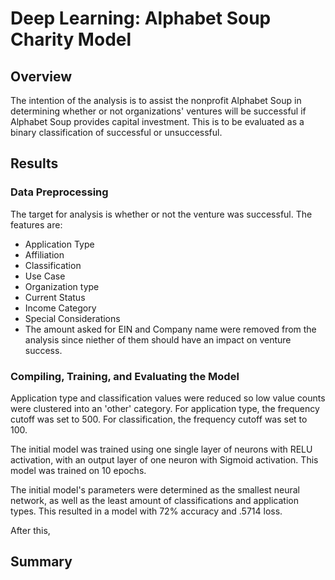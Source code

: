 # Deep Learning: Alphabet Soup Charity Model

## Overview
The intention of the analysis is to assist the nonprofit Alphabet Soup in determining whether or not organizations' ventures will be successful if Alphabet Soup provides capital investment. This is to be evaluated as a binary classification of successful or unsuccessful.


## Results

### Data Preprocessing
The target for analysis is whether or not the venture was successful.
The features are:
  * Application Type
  * Affiliation
  * Classification
  * Use Case
  * Organization type
  * Current Status
  * Income Category
  * Special Considerations
  * The amount asked for
EIN and Company name were removed from the analysis since niether of them should have an impact on venture success.

### Compiling, Training, and Evaluating the Model

Application type and classification values were reduced so low value counts were clustered into an 'other' category. For application type, the frequency cutoff was set to 500. For classification, the frequency cutoff was set to 100.

The initial model was trained using one single layer of neurons with RELU activation, with an output layer of one neuron with Sigmoid activation. This model was trained on 10 epochs.

The initial model's parameters were determined as the smallest neural network, as well as the least amount of classifications and application types. This resulted in a model with 72% accuracy and .5714 loss.

After this, 


## Summary

